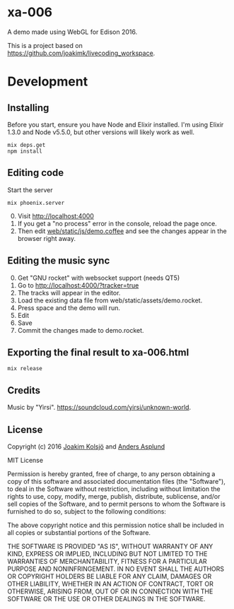 # xa-006

A demo made using WebGL for Edison 2016.

This is a project based on <https://github.com/joakimk/livecoding_workspace>.

# Development

## Installing

Before you start, ensure you have Node and Elixir installed. I'm using Elixir 1.3.0 and Node v5.5.0, but other versions will likely work as well.

    mix deps.get
    npm install

## Editing code

Start the server

    mix phoenix.server

0. Visit <http://localhost:4000>
  0. If you get a "no process" error in the console, reload the page once.
0. Then edit [web/static/js/demo.coffee](web/static/js/demo.coffee) and see the changes appear in the browser right away.

## Editing the music sync

0. Get "GNU rocket" with websocket support (needs QT5)
0. Go to <http://localhost:4000/?tracker=true>
0. The tracks will appear in the editor.
0. Load the existing data file from web/static/assets/demo.rocket.
0. Press space and the demo will run.
0. Edit
0. Save
0. Commit the changes made to demo.rocket.

## Exporting the final result to xa-006.html

    mix release

## Credits

Music by "Yirsi". https://soundcloud.com/yirsi/unknown-world.

## License

Copyright (c) 2016 [Joakim Kolsjö](https://twitter.com/joakimk) and [Anders Asplund](https://github.com/danter)

MIT License

Permission is hereby granted, free of charge, to any person obtaining
a copy of this software and associated documentation files (the
"Software"), to deal in the Software without restriction, including
without limitation the rights to use, copy, modify, merge, publish,
distribute, sublicense, and/or sell copies of the Software, and to
permit persons to whom the Software is furnished to do so, subject to
the following conditions:

The above copyright notice and this permission notice shall be
included in all copies or substantial portions of the Software.

THE SOFTWARE IS PROVIDED "AS IS", WITHOUT WARRANTY OF ANY KIND,
EXPRESS OR IMPLIED, INCLUDING BUT NOT LIMITED TO THE WARRANTIES OF
MERCHANTABILITY, FITNESS FOR A PARTICULAR PURPOSE AND
NONINFRINGEMENT. IN NO EVENT SHALL THE AUTHORS OR COPYRIGHT HOLDERS BE
LIABLE FOR ANY CLAIM, DAMAGES OR OTHER LIABILITY, WHETHER IN AN ACTION
OF CONTRACT, TORT OR OTHERWISE, ARISING FROM, OUT OF OR IN CONNECTION
WITH THE SOFTWARE OR THE USE OR OTHER DEALINGS IN THE SOFTWARE.
